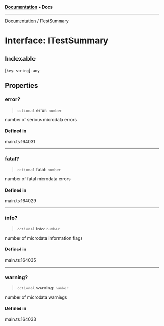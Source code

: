 [**Documentation**](../README.md) • **Docs**

***

[Documentation](../globals.md) / ITestSummary

# Interface: ITestSummary

## Indexable

 \[`key`: `string`\]: `any`

## Properties

### error?

> `optional` **error**: `number`

number of serious microdata errors

#### Defined in

main.ts:164031

***

### fatal?

> `optional` **fatal**: `number`

number of fatal microdata errors

#### Defined in

main.ts:164029

***

### info?

> `optional` **info**: `number`

number of microdata information flags

#### Defined in

main.ts:164035

***

### warning?

> `optional` **warning**: `number`

number of microdata warnings

#### Defined in

main.ts:164033
